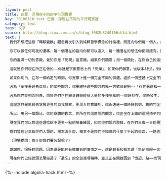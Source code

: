 ```yaml
---
layout: post
title: 巴夏：浮現在不同的平行現實裡
key: 20180110_text_巴夏：浮現在不同的平行現實裡
category: text
tags: 文字
source: http://blog.sina.com.cn/s/blog_5082b8240106ih3d.html
text: |
  我們不想把這個「轉移變換」觀念再次引入到純粹哲學概念的討論裡，而是向你們每一個人，非常堅定，非常清晰的指明這個「轉移變換」的觀念，如同你們說的，來回的「振盪」；如果你們願意，可以來來回回的進入不同的平行現實實相，這其實是你們時時刻刻都在做的事情，每一瞬間，每一時刻。事實上，完全的真相是，某一時刻你體驗到緊隨其後的不同感受，那完全是你轉移變換，移位到一個不同的平行現實實相裡的結果。這也就是在你們存在的生理維度下，你們是怎麼經驗到動態和運動的。要以這樣的理解來審視看待它；通過類比的方式，如果你們願意去想像，每一個潛在的現實實相早已存在著，那它就會是早已經同時的，一起共同的，全部存在著了。

  你可以做任何可能的遷移，每一個潛在的指向你都可以進入；每一種潛在的想法你都可擁有，因為它們早就同時全部存在著。而對於所有那些指向之中的每一個，所有那些想法之中的每一個，都有著一個「可入選的潛在版本的你」——而這個潛在的你早就思考過這個指向這個想法了；可以說早就遷入那個指向了。在某個維度的現實裡，你自己的某個代表性的寫實映像，早已成了——這個指向這個想法，這個體驗經歷的——代表和代理人。

  你的遍滿一切的意識，覺知你是「閃現」這意識，如果你們願意；用一個類比，在你自己的這些所有不同的幀畫面裡，在你自己的所有不同的，可供入選的潛在位置和狀態裡，是時刻在「閃現」著，具體化體現它自身。並且時刻決定著，哪一個位置狀態將被作為下一個它喜歡的，習慣的位置狀態，來將這個位置狀態加載到——它的連續的運動幻象之中；它的連續的分鏡頭銜接中，它的經歷演變過程，它的一連串事件發展之中。所有的現實實相，當下都存在著⋯你，作為一個整體的「意識」，正在同時同步的一齊體驗著無限無窮宇宙的所有全部潛在。但從生理學的視角和觀點來看，你們看上去似乎正經歷著這些瞬間，一個接著另一個，有一個開始的起點，一個中間過程和一個結尾終點。這個認知概念的存在，僅僅是基於你們「線性」的透視看法，你們的線性版本，在一個時刻裡，只能讓你們體驗一個現實實相。因為物理現實，經由它的定義，不允許兩個不同的事物，在同一顯現可見的時刻，佔用同一個顯現可見的空間。你們是做了線性的處理，這是宏大的宇宙造物內包的——你們能夠觀看物理現實的所有方式之一。

  這就是你們現在所正在做的——你就是字面意思上的「閃爍」，如果你們願意，從版本A到B，到C，到D，一個瞬間一個版本。現在我們把這個，再一次向你們指明，不要陷入某種理論上的哲學討論，而是去真正的讓你自己回想起，如何去真正的實際的瞭解——你作為一個「意識」是無條件限制的⋯⋯因為你能夠去運用這個領悟來營造即刻的實際效果，在你的生活中形成有效的轉變。

  如果你明白，在每一個給定的時刻，你實際上是一個完全不同的個體，處於一個整體上完全不同的現實實相裡，通過看透了你所擁有的，表面上的附屬物——貌似你必須得有個所謂的過去，貌似你不得不有個慣性，貌似你不得不有這樣那樣所謂的強烈逼迫，或者你認為你所具有的任何類型的習慣或者行為模式⋯⋯這一切都只是一個幻象，那麼你就能夠真正的允許你自己去形成即刻的迅捷的改變。

  因為「銜接著過去自我」的某些觀念，你要維持這些觀念的唯一方式就是把——「存在著這樣一個銜接」的關係定義——納入你的信念系統裡，所以一旦你改變了你對你自我的觀念，你就真正的是——處於一個完全不同的現實裡的，一個完全不同的個體。從根源上去融化這個「銜接」的觀念，但不是完全的融化，因為如果你們完全融化掉這個「銜接」，你就不會再聚焦到物質現實上了（你會從這個現實裡消失）⋯但可以做少量的融化，這就能夠幫助和促進你的類型向著你喜歡去加速前進的方向上，獲得更大的向前推進的加速度。

  因為你們能夠弄明白，由於你們正在親身體驗經歷大量的多種多樣的——同時存在，同時發生，同時同步聯立的——眾多現實實相，而無論你以何種方式，何種角度，它們都屬於你自己內在的眾多現實實相，從物質物理的觀察角度和觀察出發點，你能夠從這些眾多的現實實相之中，去揀選你所喜愛的現實實相，並以一個線性的體驗經歷模式存在於其中。

  這理念只是單純去掌握更多的自我覺察，更深入的意識到，你永遠是一個時時刻刻，真的完全不同的個體⋯⋯無論你在鏡子裡看到的你自己，你覺得它好像什麼，你都事實上是一個完全不同的個體。甚至於時時刻刻你的面孔保持著一個極其類似相近的連續性，那也只是你正在營造的一個幻象錯覺，因為那個你——你的自我，是永恆的持續存在，無拘於你對於物質物理現實的所有事物——在遺傳學，化學，生物學上的認知瞭解，不管你以物質物理現實的視角，以什麼樣的概念想法，如何去解釋你自己，都不影響你作為永恆存在的本質。所有這些理論解釋，這些名詞概念純粹是對於「物質生理的存在，它是什麼」——賦予了具體化外形的「映像」的——你的想法，看法，猜想，構想。（具體化影像的想法概念遊戲）因為要牢記的是，你根本不存在於物質生理現實裡⋯⋯物質生理現實，只是作為一個想法觀念印象而存在於你內。一切你經歷體驗到的物質生理現實，都事實上是你的「意識」的映像，徹頭徹尾是經由你的「意識」所虛構出來的。

  所以，用另一個類比，你的身體的觀念，你所在的這房間的觀念，你正坐在上面的這把椅子的觀念——這些全部都是你的「意識狀態」所投射的，並且你的「意識」取得構造樣式，以它需要的反射樣式，採用外形模式，去代表和描繪你這些想法觀念的形象體現。下一個瞬間你改變了你對你自我的想法看法，你就徹頭徹尾是一個完全不同的個體，一個完全不同的現實實相，一個不同的宇宙平行現實，不同的時間線軌跡，不同的關係曲線，不同的過去延續，有關的一切⋯⋯整體上，全都不同了。（雖然看上去極其相似類似，但卻是完全不同的）對此，你認識的越深入，就越少罣礙，你內心越透徹的明白，就越少被拖累纏縛住，你想要什麼樣的歷史，你就可以去把它設想成那樣的，你可以把你的歷史設想構造成任何你想要的樣子，（如果你這麼做了，重新設想修訂了你的歷史）那麼在你所喜歡的你所偏愛的首選方向上你就會形成一個更加快速的改變。

  現在我們可以對這些理唸給予更多一點的培養練習，如同你們說的那樣，在你們日復一日的現實中，對於你們喜歡去認知瞭解和探索研究的那些事物，只是讓我們普遍的廣泛的去具體運用它們。在你所著手進行的每一個觀察探索裡，都清楚的知道要去強化這一內在探查研究，強調你願意這樣做，並在你的日常經歷中去強調你願意你渴望做這個內在探查，並且渴望去沉浸在這個根本主旨裡，保持在這個根本認知裡，也即在每一瞬間每一時刻，你都是嶄新的某個人，並因此而能夠成為任何你願意去成為的，做任何你願意去做的。你是完全的百分之百無限制的，無拘無束的，「無極無限無窮的一切可能性一切萬有」的映像，而這就是在你們的星球上，在你們這個世界上的這個轉換時代裡，現在你們所正領悟學習的。你們正在學習和領悟著——「多面的多維的宇宙造物」的映像——它真正的含義，它真正意味著什麼。而你同樣是一個「多面的多維的」創造者，造物主。

  我們曾經分享給你們人類的，根本沒什麼，根本不是你們不知曉的什麼了不起的東西，一點也沒有。但作為一個人類個體，由於你決定了去把「遺忘」的遊戲也包納到你的現實實相裡，那麼現在，我們非常樂意去幫助你，來玩「憶起」的遊戲。因為你，你的自我——你自己設定了步調，計畫好了進度，設置了這個狀態格調，做了這個一致約定協議，做了這些安排佈置，而我們是遵守著我們和你們的約定，來幫助你們更多更深的，日益回想起——你是誰。我們正對你們講述的，沒什麼新鮮的⋯⋯僅僅只是幫著你們回想起，你選擇了什麼。

  （現場提問：為什麼我們要忘記呢？）

  謝謝你，很好的問題。因為這是能夠有效做到的事情之一，這是觀看和探索這「無窮無限一切可能性的一切萬有」的所有方式之一，而既然這個無限無窮一切萬有，通過它的解釋，就必然包含容納所有每一個潛在的觀念看法，那麼「遺忘」就是能夠讓你遮罩你的造物主身份來獲得經歷體驗的有效方式之一。這只是你通過遺忘的方式，你給了你自己，高度集中，高度聚焦的能力，在一個很大的程度上，高度的專注集中在你所創造的現實實相上進行親身經歷體驗，以便把其他和你主要聚焦方向無關的——任何其他現實實相遮蔽摒除掉。這樣就可以讓任何其他的現實實相不會來干擾你所專注的，集中體驗的方向；（使得這個集中專注的體驗方向）不會和其他任何實相發生重疊干涉，而導致你的高度的集中觀察受到它們的影響和阻礙，以此來讓你在一個時刻，僅僅高度聚焦在唯一的一條線性方向上，高度專注而獲得純粹而精煉的親身經歷和感受。在那時，你，作為一個意識，決定去探索和體驗這個想法，這聽起來好像是能設想到的一個最奇特的吸引你的事。

  現在你們已經從頭至尾經過了「遺忘」的全部循環輪轉，並且正在開始回到「憶起」點——而現在你們穿過了這個點。你通過遺忘來遮蔽你自己的本質身份，而你這麼做的理由，它真的沒什麼神秘詭秘的難以理解的地方，純粹只是因為它可用，它有效，而你又能夠這麼做。這個想法誘惑慫恿著你去探索和研究，因為你能夠親身經歷體驗到你這個想法所映射的現實實相——在一個瞬間只體驗一個顯著的現實。這是你現在能夠投入的一個有效的親身經歷體驗，就像你們說的那樣，放入你們精神心靈的胃中，去增加你們的精神靈魂的成長，而因為你們現在隨著你們內在的經歷體驗的擴展，這些體驗就讓你們「意識」的織錦更加豐富，更加華麗，因為你們現在正在朝著另一個體驗層面遷移。
---
```


{%- include algolia-hack.html -%}

